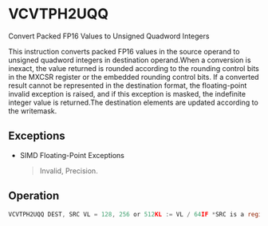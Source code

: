 # VCVTPH2UQQ

Convert Packed FP16 Values to Unsigned Quadword Integers

This instruction converts packed FP16 values in the source operand to unsigned quadword integers in destination operand.When a conversion is inexact, the value returned is rounded according to the rounding control bits in the MXCSR register or the embedded rounding control bits.
If a converted result cannot be represented in the destination format, the floating-point invalid exception is raised, and if this exception is masked, the indefinite integer value is returned.The destination elements are updated according to the writemask.

## Exceptions

- SIMD Floating-Point Exceptions
  > Invalid, Precision.

## Operation

```C
VCVTPH2UQQ DEST, SRC VL = 128, 256 or 512KL := VL / 64IF *SRC is a register* and (VL = 512) and (EVEX.b = 1):SET_RM(EVEX.RC)ELSE:SET_RM(MXCSR.RC)FOR j := 0 TO KL-1:IF k1[j] OR *no writemask*:IF *SRC is memory* and EVEX.b = 1:tsrc := SRC.fp16[0]ELSEtsrc := SRC.fp16[j]DEST.qword[j] := Convert_fp16_to_unsigned_integer64(tsrc)ELSE IF *zeroing*:DEST.qword[j] := 0// else dest.qword[jIntel C/C++ Compiler Intrinsic EquivalentVCVTPH2UQQ __m512i _mm512_cvt_roundph_epu64 (__m128h a, int rounding);VCVTPH2UQQ __m512i _mm512_mask_cvt_roundph_epu64 (__m512i src, __mmask8 k, __m128h a, int rounding);VCVTPH2UQQ __m512i _mm512_maskz_cvt_roundph_epu64 (__mmask8 k, __m128h a, int rounding);VCVTPH2UQQ __m128i _mm_cvtph_epu64 (__m128h a);VCVTPH2UQQ __m128i _mm_mask_cvtph_epu64 (__m128i src, __mmask8 k, __m128h a);VCVTPH2UQQ __m128i _mm_maskz_cvtph_epu64 (__mmask8 k, __m128h a);VCVTPH2UQQ __m256i _mm256_cvtph_epu64 (__m128h a);VCVTPH2UQQ __m256i _mm256_mask_cvtph_epu64 (__m256i src, __mmask8 k, __m128h a);VCVTPH2UQQ __m256i _mm256_maskz_cvtph_epu64 (__mmask8 k, __m128h a);VCVTPH2UQQ __m512i _mm512_cvtph_epu64 (__m128h a);VCVTPH2UQQ __m512i _mm512_mask_cvtph_epu64 (__m512i src, __mmask8 k, __m128h a);VCVTPH2UQQ __m512i _mm512_maskz_cvtph_epu64 (__mmask8 k, __m128h a);
```
